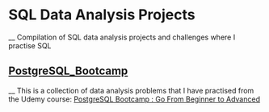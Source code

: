 # SQL Data Analysis Projects
__
Compilation of SQL data analysis projects and challenges where I practise SQL

## [PostgreSQL_Bootcamp](PostgreSQL_Bootcamp)
__
This is a collection of data analysis problems that I have practised from the Udemy course: [PostgreSQL Bootcamp : Go From Beginner to Advanced](https://www.udemy.com/course/postgresqlmasterclass/)


